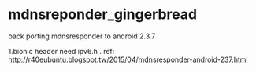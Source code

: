 # mdnsreponder_gingerbread
back porting mdnsresponder to android 2.3.7

1.bionic header need ipv6.h .
  ref: http://r40eubuntu.blogspot.tw/2015/04/mdnsresponder-android-237.html

